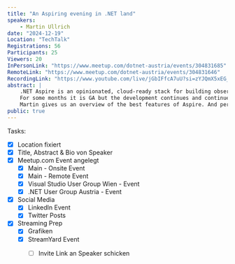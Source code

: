 ```yaml
---
title: "An Aspiring evening in .NET land"
speakers: 
    - Martin Ullrich
date: "2024-12-19"
Location: "TechTalk"
Registrations: 56
Participants: 25
Viewers: 20
InPersonLink: "https://www.meetup.com/dotnet-austria/events/304831685"
RemoteLink: "https://www.meetup.com/dotnet-austria/events/304831646"
RecordingLink: "https://www.youtube.com/live/jGbIFfcA7uU?si=zYJQmX5xEG_ygYkl"
abstract: |
    .NET Aspire is an opinionated, cloud-ready stack for building observable, production-ready, distributed applications.  
    For some months it is GA but the development continues and continues.  
    Martin gives us an overview of the best features of Aspire. And perhaps he shows us some hidden ones too!
public: true
---
```

Tasks:
- [x] Location fixiert
- [x] Title, Abstract & Bio von Speaker
- [x] Meetup.com Event angelegt
	- [x] Main - Onsite Event
	- [x] Main - Remote Event
	- [x] Visual Studio User Group Wien - Event
	- [x] .NET User Group Austria - Event
- [x] Social Media
	- [x] LinkedIn Event
	- [x] Twitter Posts
- [x] Streaming Prep
	- [x] Grafiken
	- [x] StreamYard Event
		- [ ] Invite Link an Speaker schicken

